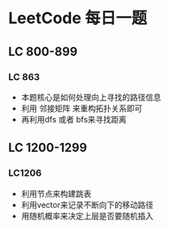 # LeetCode 每日一题




## LC 800-899

### LC 863
- 本题核心是如何处理向上寻找的路径信息
- 利用 邻接矩阵 来重构拓扑关系即可
- 再利用dfs 或者 bfs来寻找距离


## LC 1200-1299

### LC1206
- 利用节点来构建跳表
- 利用vector来记录不断向下的移动路径
- 用随机概率来决定上层是否要随机插入